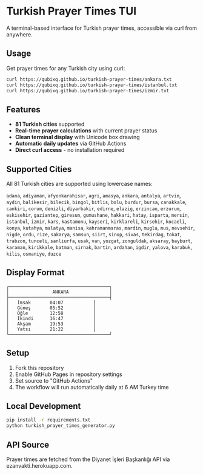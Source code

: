 # Turkish Prayer Times TUI

A terminal-based interface for Turkish prayer times, accessible via curl from anywhere.

## Usage

Get prayer times for any Turkish city using curl:

```bash
curl https://qubixq.github.io/turkish-prayer-times/ankara.txt
curl https://qubixq.github.io/turkish-prayer-times/istanbul.txt
curl https://qubixq.github.io/turkish-prayer-times/izmir.txt
```

## Features

- **81 Turkish cities** supported
- **Real-time prayer calculations** with current prayer status
- **Clean terminal display** with Unicode box drawing
- **Automatic daily updates** via GitHub Actions
- **Direct curl access** - no installation required

## Supported Cities

All 81 Turkish cities are supported using lowercase names:

`adana`, `adiyaman`, `afyonkarahisar`, `agri`, `amasya`, `ankara`, `antalya`, `artvin`, `aydin`, `balikesir`, `bilecik`, `bingol`, `bitlis`, `bolu`, `burdur`, `bursa`, `canakkale`, `cankiri`, `corum`, `denizli`, `diyarbakir`, `edirne`, `elazig`, `erzincan`, `erzurum`, `eskisehir`, `gaziantep`, `giresun`, `gumushane`, `hakkari`, `hatay`, `isparta`, `mersin`, `istanbul`, `izmir`, `kars`, `kastamonu`, `kayseri`, `kirklareli`, `kirsehir`, `kocaeli`, `konya`, `kutahya`, `malatya`, `manisa`, `kahramanmaras`, `mardin`, `mugla`, `mus`, `nevsehir`, `nigde`, `ordu`, `rize`, `sakarya`, `samsun`, `siirt`, `sinop`, `sivas`, `tekirdag`, `tokat`, `trabzon`, `tunceli`, `sanliurfa`, `usak`, `van`, `yozgat`, `zonguldak`, `aksaray`, `bayburt`, `karaman`, `kirikkale`, `batman`, `sirnak`, `bartin`, `ardahan`, `igdir`, `yalova`, `karabuk`, `kilis`, `osmaniye`, `duzce`

## Display Format

```
┌─────────────────────────────────────┐
│                ANKARA               │
├─────────────────────────────────────┤
│   İmsak       04:07           │
│   Güneş       05:52           │
│   Öğle        12:58           │
│   İkindi      16:47           │
│   Akşam       19:53           │
│   Yatsı       21:22           │
└─────────────────────────────────────┘
```

## Setup

1. Fork this repository
2. Enable GitHub Pages in repository settings
3. Set source to "GitHub Actions"
4. The workflow will run automatically daily at 6 AM Turkey time

## Local Development

```bash
pip install -r requirements.txt
python turkish_prayer_times_generator.py
```

## API Source

Prayer times are fetched from the Diyanet İşleri Başkanlığı API via ezanvakti.herokuapp.com.
